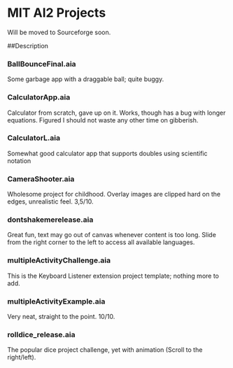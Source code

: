 # MIT AI2 Projects

Will be moved to Sourceforge soon.

##Description

### BallBounceFinal.aia 
Some garbage app with a draggable ball; quite buggy.


### CalculatorApp.aia 
Calculator from scratch, gave up on it. Works, though has a bug with longer equations. Figured I should not waste any other time on gibberish.

### CalculatorL.aia
Somewhat good calculator app that supports doubles using scientific notation


### CameraShooter.aia
Wholesome project for childhood. Overlay images are clipped hard on the edges, unrealistic feel. 3,5/10. 


### dontshakemerelease.aia
Great fun, text may go out of canvas whenever content is too long. Slide from the right corner to the left to access all available languages.

### multipleActivityChallenge.aia
This is the Keyboard Listener extension project template; nothing more to add.


### multipleActivityExample.aia
Very neat, straight to the point. 10/10.

### rolldice_release.aia 
The popular dice project challenge, yet with animation (Scroll to the right/left). 


